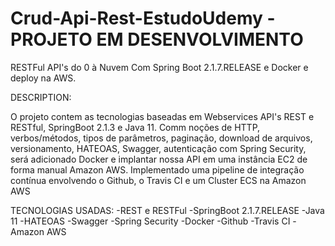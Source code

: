 # Crud-Api-Rest-EstudoUdemy - PROJETO EM DESENVOLVIMENTO

RESTFul API's do 0 à Nuvem Com Spring Boot 2.1.7.RELEASE e Docker e deploy na AWS.

DESCRIPTION:

O projeto contem as tecnologias baseadas em Webservices API's REST e RESTful, SpringBoot 2.1.3 e Java 11.
Comm noções de HTTP, verbos/métodos, tipos de parâmetros, paginação, download de arquivos, versionamento, HATEOAS, 
Swagger, autenticação com Spring Security, será adicionado Docker e implantar nossa API em uma instância EC2 de 
forma manual Amazon AWS. Implementado uma pipeline de integração contínua envolvendo o Github, 
o Travis CI e um Cluster ECS na Amazon AWS
 
TECNOLOGIAS USADAS:
-REST e RESTFul
-SpringBoot 2.1.7.RELEASE
-Java 11
-HATEOAS
-Swagger
-Spring Security
-Docker
-Github
-Travis CI
-Amazon AWS



